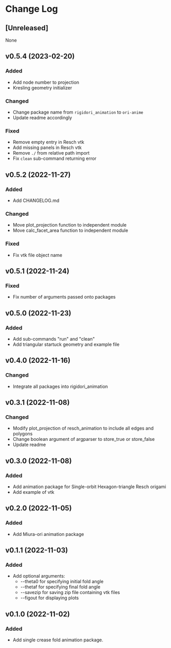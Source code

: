 # Change Log

## [Unreleased]

None

## v0.5.4 (2023-02-20)

### Added

- Add node number to projection
- Kresling geometry initializer 

### Changed

- Change package name from `rigidori_animation` to `ori-anime`
- Update readme accordingly

### Fixed

- Remove empty entry in Resch vtk
- Add missing panels in Resch vtk
- Remove `./` from relative path import
- Fix `clean` sub-command returning error

## v0.5.2 (2022-11-27)

### Added

- Add CHANGELOG.md

### Changed

- Move plot_projection function to independent module
- Move calc_facet_area function to independent module

### Fixed

- Fix vtk file object name

## v0.5.1 (2022-11-24)

### Fixed

- Fix number of arguments passed onto packages

## v0.5.0 (2022-11-23)

### Added

- Add sub-commands "run" and "clean"
- Add triangular startuck geometry and example file

## v0.4.0 (2022-11-16)

### Changed

- Integrate all packages into rigidori_animation

## v0.3.1 (2022-11-08)

### Changed

- Modify plot_projection of resch_animation to include all edges and polygons
- Change boolean argument of argparser to store_true or store_false
- Update readme

## v0.3.0 (2022-11-08)

### Added

- Add animation package for Single-orbit Hexagon-triangle Resch origami
- Add example of vtk

## v0.2.0 (2022-11-05)

### Added

- Add Miura-ori animation package

## v0.1.1 (2022-11-03)

### Added

- Add optional arguments:
  - --theta0 for specifying initial fold angle
  - --thetaf for specifying final fold angle
  - --savezip for saving zip file containing vtk files
  - --figout for displaying plots

## v0.1.0 (2022-11-02)

### Added

- Add single crease fold animation package.

